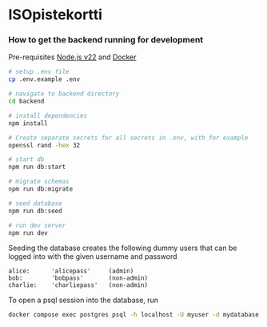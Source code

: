 # ISOpistekortti
### How to get the backend running for development
Pre-requisites [Node.js v22](https://nodejs.org/en/download) and [Docker](https://docs.docker.com/get-started/get-docker/)

```bash
# setup .env file
cp .env.example .env

# navigate to backend directory
cd backend

# install dependencies
npm install

# Create separate secrets for all secrets in .env, with for example
openssl rand -hex 32

# start db
npm run db:start

# migrate schemas
npm run db:migrate

# seed database
npm run db:seed

# run dev server
npm run dev
```

Seeding the database creates the following dummy users that can be logged into with the given username and password
```
alice:      'alicepass'     (admin)
bob:        'bobpass'       (non-admin)
charlie:    'charliepass'   (non-admin)
```

To open a psql session into the database, run
```bash
docker compose exec postgres psql -h localhost -U myuser -d mydatabase
```
